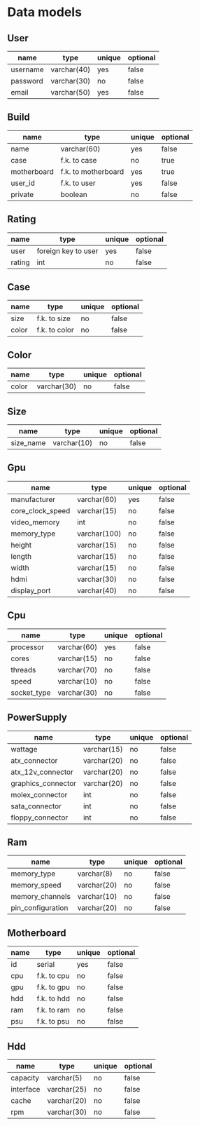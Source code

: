 # Data models

## User

| name     | type        | unique | optional |
| -------- | ----------- | ------ | -------- |
| username | varchar(40) | yes    | false    |
| password | varchar(30) | no     | false    |
| email    | varchar(50) | yes    | false    |

## Build

| name        | type                | unique | optional |
| ----------- | ------------------- | ------ | -------- |
| name        | varchar(60)         | yes    | false    |
| case        | f.k. to case        | no     | true     |
| motherboard | f.k. to motherboard | yes    | true     |
| user_id     | f.k. to user        | yes    | false    |
| private     | boolean             | no     | false    |

## Rating

| name   | type                | unique | optional |
| ------ | ------------------- | ------ | -------- |
| user   | foreign key to user | yes    | false    |
| rating | int                 | no     | false    |

## Case

| name  | type          | unique | optional |
| ----- | ------------- | ------ | -------- |
| size  | f.k. to size  | no     | false    |
| color | f.k. to color | no     | false    |

## Color

| name  | type        | unique | optional |
| ----- | ----------- | ------ | -------- |
| color | varchar(30) | no     | false    |

## Size

| name      | type        | unique | optional |
| --------- | ----------- | ------ | -------- |
| size_name | varchar(10) | no     | false    |

## Gpu

| name             | type         | unique | optional |
| ---------------- | ------------ | ------ | -------- |
| manufacturer     | varchar(60)  | yes    | false    |
| core_clock_speed | varchar(15)  | no     | false    |
| video_memory     | int          | no     | false    |
| memory_type      | varchar(100) | no     | false    |
| height           | varchar(15)  | no     | false    |
| length           | varchar(15)  | no     | false    |
| width            | varchar(15)  | no     | false    |
| hdmi             | varchar(30)  | no     | false    |
| display_port     | varchar(40)  | no     | false    |

## Cpu

| name        | type        | unique | optional |
| ----------- | ----------- | ------ | -------- |
| processor   | varchar(60) | yes    | false    |
| cores       | varchar(15) | no     | false    |
| threads     | varchar(70) | no     | false    |
| speed       | varchar(10) | no     | false    |
| socket_type | varchar(30) | no     | false    |

## PowerSupply

| name               | type        | unique | optional |
| ------------------ | ----------- | ------ | -------- |
| wattage            | varchar(15) | no     | false    |
| atx_connector      | varchar(20) | no     | false    |
| atx_12v_connector  | varchar(20) | no     | false    |
| graphics_connector | varchar(20) | no     | false    |
| molex_connector    | int         | no     | false    |
| sata_connector     | int         | no     | false    |
| floppy_connector   | int         | no     | false    |

## Ram

| name              | type        | unique | optional |
| ----------------- | ----------- | ------ | -------- |
| memory_type       | varchar(8)  | no     | false    |
| memory_speed      | varchar(20) | no     | false    |
| memory_channels   | varchar(10) | no     | false    |
| pin_configuration | varchar(20) | no     | false    |

## Motherboard

| name | type        | unique | optional |
| ---- | ----------- | ------ | -------- |
| id   | serial      | yes    | false    |
| cpu  | f.k. to cpu | no     | false    |
| gpu  | f.k. to gpu | no     | false    |
| hdd  | f.k. to hdd | no     | false    |
| ram  | f.k. to ram | no     | false    |
| psu  | f.k. to psu | no     | false    |

## Hdd

| name      | type        | unique | optional |
| --------- | ----------- | ------ | -------- |
| capacity  | varchar(5)  | no     | false    |
| interface | varchar(25) | no     | false    |
| cache     | varchar(20) | no     | false    |
| rpm       | varchar(30) | no     | false    |
